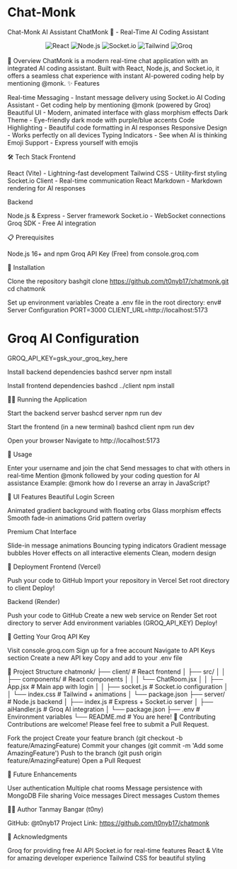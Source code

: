 # Chat-Monk
Chat-Monk AI Assistant
ChatMonk 🤖 - Real-Time AI Coding Assistant
<div align="center">
  <img src="https://img.shields.io/badge/React-18.2.0-61DAFB?style=for-the-badge&logo=react&logoColor=white" alt="React" />
  <img src="https://img.shields.io/badge/Node.js-16+-339933?style=for-the-badge&logo=node.js&logoColor=white" alt="Node.js" />
  <img src="https://img.shields.io/badge/Socket.io-4.6.1-010101?style=for-the-badge&logo=socket.io&logoColor=white" alt="Socket.io" />
  <img src="https://img.shields.io/badge/Tailwind-3.3.0-38B2AC?style=for-the-badge&logo=tailwind-css&logoColor=white" alt="Tailwind" />
  <img src="https://img.shields.io/badge/Groq-AI-FF6B6B?style=for-the-badge" alt="Groq" />
</div>
<br>
🚀 Overview
ChatMonk is a modern real-time chat application with an integrated AI coding assistant. Built with React, Node.js, and Socket.io, it offers a seamless chat experience with instant AI-powered coding help by mentioning @monk.
✨ Features

Real-time Messaging - Instant message delivery using Socket.io
AI Coding Assistant - Get coding help by mentioning @monk (powered by Groq)
Beautiful UI - Modern, animated interface with glass morphism effects
Dark Theme - Eye-friendly dark mode with purple/blue accents
Code Highlighting - Beautiful code formatting in AI responses
Responsive Design - Works perfectly on all devices
Typing Indicators - See when AI is thinking
Emoji Support - Express yourself with emojis

🛠️ Tech Stack
Frontend

React (Vite) - Lightning-fast development
Tailwind CSS - Utility-first styling
Socket.io Client - Real-time communication
React Markdown - Markdown rendering for AI responses

Backend

Node.js & Express - Server framework
Socket.io - WebSocket connections
Groq SDK - Free AI integration

📋 Prerequisites

Node.js 16+ and npm
Groq API Key (Free) from console.groq.com

🚀 Installation

Clone the repository
bashgit clone https://github.com/t0nyb17/chatmonk.git
cd chatmonk

Set up environment variables
Create a .env file in the root directory:
env# Server Configuration
PORT=3000
CLIENT_URL=http://localhost:5173

# Groq AI Configuration
GROQ_API_KEY=gsk_your_groq_key_here

Install backend dependencies
bashcd server
npm install

Install frontend dependencies
bashcd ../client
npm install


🏃‍♂️ Running the Application

Start the backend server
bashcd server
npm run dev

Start the frontend (in a new terminal)
bashcd client
npm run dev

Open your browser
Navigate to http://localhost:5173

📱 Usage

Enter your username and join the chat
Send messages to chat with others in real-time
Mention @monk followed by your coding question for AI assistance
Example: @monk how do I reverse an array in JavaScript?

🎨 UI Features
Beautiful Login Screen

Animated gradient background with floating orbs
Glass morphism effects
Smooth fade-in animations
Grid pattern overlay

Premium Chat Interface

Slide-in message animations
Bouncing typing indicators
Gradient message bubbles
Hover effects on all interactive elements
Clean, modern design

🚢 Deployment
Frontend (Vercel)

Push your code to GitHub
Import your repository in Vercel
Set root directory to client
Deploy!

Backend (Render)

Push your code to GitHub
Create a new web service on Render
Set root directory to server
Add environment variables (GROQ_API_KEY)
Deploy!

🔧 Getting Your Groq API Key

Visit console.groq.com
Sign up for a free account
Navigate to API Keys section
Create a new API key
Copy and add to your .env file

📂 Project Structure
chatmonk/
├── client/                 # React frontend
│   ├── src/
│   │   ├── components/    # React components
│   │   │   └── ChatRoom.jsx
│   │   ├── App.jsx        # Main app with login
│   │   ├── socket.js      # Socket.io configuration
│   │   └── index.css      # Tailwind + animations
│   └── package.json
├── server/                 # Node.js backend
│   ├── index.js           # Express + Socket.io server
│   ├── aiHandler.js       # Groq AI integration
│   └── package.json
├── .env                   # Environment variables
└── README.md             # You are here!
🤝 Contributing
Contributions are welcome! Please feel free to submit a Pull Request.

Fork the project
Create your feature branch (git checkout -b feature/AmazingFeature)
Commit your changes (git commit -m 'Add some AmazingFeature')
Push to the branch (git push origin feature/AmazingFeature)
Open a Pull Request

🔮 Future Enhancements

 User authentication
 Multiple chat rooms
 Message persistence with MongoDB
 File sharing
 Voice messages
 Direct messages
 Custom themes

👨‍💻 Author
Tanmay Bangar (t0ny)

GitHub: @t0nyb17
Project Link: https://github.com/t0nyb17/chatmonk

🙏 Acknowledgments

Groq for providing free AI API
Socket.io for real-time features
React & Vite for amazing developer experience
Tailwind CSS for beautiful styling
